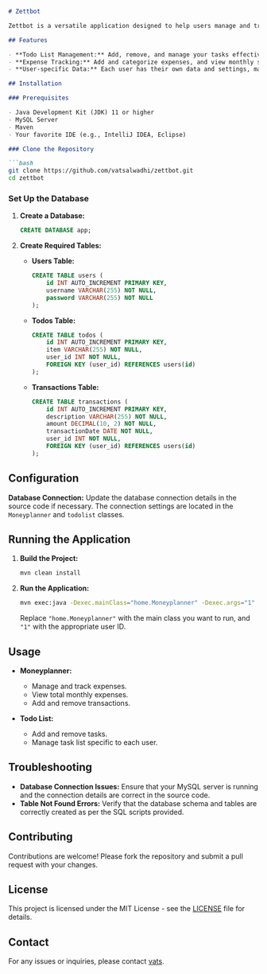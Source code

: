 ```markdown
# Zettbot

Zettbot is a versatile application designed to help users manage and track their tasks and expenses efficiently. This application provides a user-friendly interface to manage todos, track expenses, and visualize financial data. It integrates with a MySQL database to store and manage user data.

## Features

- **Todo List Management:** Add, remove, and manage your tasks effectively.
- **Expense Tracking:** Add and categorize expenses, and view monthly summaries.
- **User-specific Data:** Each user has their own data and settings, managed via user IDs.

## Installation

### Prerequisites

- Java Development Kit (JDK) 11 or higher
- MySQL Server
- Maven
- Your favorite IDE (e.g., IntelliJ IDEA, Eclipse)

### Clone the Repository

```bash
git clone https://github.com/vatsalwadhi/zettbot.git
cd zettbot
```

### Set Up the Database

1. **Create a Database:**

    ```sql
    CREATE DATABASE app;
    ```

2. **Create Required Tables:**

    - **Users Table:**

      ```sql
      CREATE TABLE users (
          id INT AUTO_INCREMENT PRIMARY KEY,
          username VARCHAR(255) NOT NULL,
          password VARCHAR(255) NOT NULL
      );
      ```

    - **Todos Table:**

      ```sql
      CREATE TABLE todos (
          id INT AUTO_INCREMENT PRIMARY KEY,
          item VARCHAR(255) NOT NULL,
          user_id INT NOT NULL,
          FOREIGN KEY (user_id) REFERENCES users(id)
      );
      ```

    - **Transactions Table:**

      ```sql
      CREATE TABLE transactions (
          id INT AUTO_INCREMENT PRIMARY KEY,
          description VARCHAR(255) NOT NULL,
          amount DECIMAL(10, 2) NOT NULL,
          transactionDate DATE NOT NULL,
          user_id INT NOT NULL,
          FOREIGN KEY (user_id) REFERENCES users(id)
      );
      ```

## Configuration

**Database Connection:** Update the database connection details in the source code if necessary. The connection settings are located in the `Moneyplanner` and `todolist` classes.

## Running the Application

1. **Build the Project:**

    ```bash
    mvn clean install
    ```

2. **Run the Application:**

    ```bash
    mvn exec:java -Dexec.mainClass="home.Moneyplanner" -Dexec.args="1"
    ```

    Replace `"home.Moneyplanner"` with the main class you want to run, and `"1"` with the appropriate user ID.

## Usage

- **Moneyplanner:**
    - Manage and track expenses.
    - View total monthly expenses.
    - Add and remove transactions.

- **Todo List:**
    - Add and remove tasks.
    - Manage task list specific to each user.

## Troubleshooting

- **Database Connection Issues:** Ensure that your MySQL server is running and the connection details are correct in the source code.
- **Table Not Found Errors:** Verify that the database schema and tables are correctly created as per the SQL scripts provided.

## Contributing

Contributions are welcome! Please fork the repository and submit a pull request with your changes.

## License

This project is licensed under the MIT License - see the [LICENSE](LICENSE) file for details.

## Contact

For any issues or inquiries, please contact [vats](mailto:alwadhiv@gmail.com).
